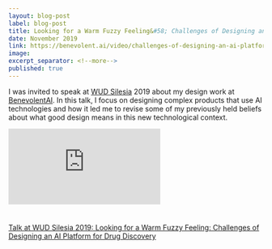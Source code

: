 ```yaml
---
layout: blog-post
label: blog-post
title: Looking for a Warm Fuzzy Feeling&#58; Challenges of Designing an AI Platform for Drug Discovery
date: November 2019
link: https://benevolent.ai/video/challenges-of-designing-an-ai-platform-for-drug-discovery-w/-marek-kultys1
image:
excerpt_separator: <!--more-->
published: true
---
```


I was invited to speak at <a href="https://wudsilesia.pl/">WUD Silesia</a> 2019 about my design work at <a href="https://benevolent.ai/">BenevolentAI</a>. In this talk, I focus on designing complex products that use AI technologies and how it led me to revise some of my previously held beliefs about what good design means in this new technological context.

<div class="block-margin">
   <div class="video-wrapper">
      <iframe src="https://www.youtube-nocookie.com/embed/jBMJofhswOU" frameborder="0" allow="accelerometer; autoplay; encrypted-media; gyroscope; picture-in-picture" allowfullscreen alt="'Looking for a Warm Fuzzy Feeling: Challenges of Designing an AI Platform for Drug Discovery' by Marek Kultys, WUD Silesia 2019"></iframe>
   </div>
   <div style="padding-bottom: 1.66em;">
   </div>
</div>

<!--more-->

[Talk at WUD Silesia 2019: Looking for a Warm Fuzzy Feeling: Challenges of Designing an AI Platform for Drug Discovery](https://benevolent.ai/video/challenges-of-designing-an-ai-platform-for-drug-discovery-w/-marek-kultys1)
